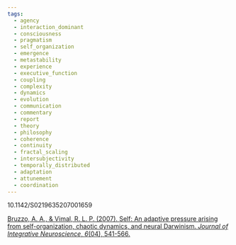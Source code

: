```yaml
---
tags:
  - agency
  - interaction_dominant
  - consciousness
  - pragmatism
  - self_organization
  - emergence
  - metastability
  - experience
  - executive_function
  - coupling
  - complexity
  - dynamics
  - evolution
  - communication
  - commentary
  - report
  - theory
  - philosophy
  - coherence
  - continuity
  - fractal_scaling
  - intersubjectivity
  - temporally_distributed
  - adaptation
  - attunement
  - coordination
---
```

10.1142/S0219635207001659

[Bruzzo, A. A., & Vimal, R. L. P. (2007). Self: An adaptive pressure arising from self-organization, chaotic dynamics, and neural Darwinism. _Journal of Integrative Neuroscience_, _6_(04), 541-566.](https://www.researchgate.net/profile/Ram-Lakhan-Pandey-Vimal/publication/5669601_Self_An_adaptive_pressure_arising_from_self-organization_chaotic_dynamics_and_neural_Darwinism/links/00b7d51dca712c60a1000000/Self-An-adaptive-pressure-arising-from-self-organization-chaotic-dynamics-and-neural-Darwinism.pdf?_sg%5B0%5D=started_experiment_milestone&origin=journalDetail&_rtd=e30%3D)
